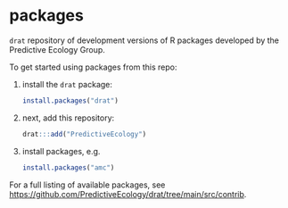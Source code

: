# packages
`drat` repository of development versions of R packages developed by the Predictive Ecology Group.

To get started using packages from this repo:

1. install the `drat` package:

    ```r
    install.packages("drat")
    ```

2. next, add this repository:

    ```r
    drat:::add("PredictiveEcology")
    ```
    
3. install packages, e.g.

    ```r
    install.packages("amc")
    ```

For a full listing of available packages, see <https://github.com/PredictiveEcology/drat/tree/main/src/contrib>.

